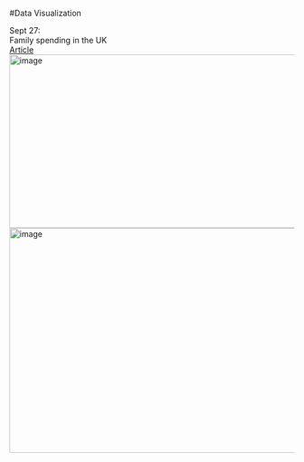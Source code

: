 #Data Visualization

Sept 27:
<br />
Family spending in the UK
<br />
[Article](https://www.ons.gov.uk/peoplepopulationandcommunity/personalandhouseholdfinances/expenditure/bulletins/familyspendingintheuk/april2023tomarch2024#data-sources-and-quality)
<br />
<img width="783" height="307" alt="image" src="https://github.com/user-attachments/assets/4ca0e533-d4dc-4c16-b619-8dddb3624c81" />
<br />
<img width="783" height="398" alt="image" src="https://github.com/user-attachments/assets/efa1c363-3ddc-4614-aaf9-f1058f5c625f" />

<br />
<br />
